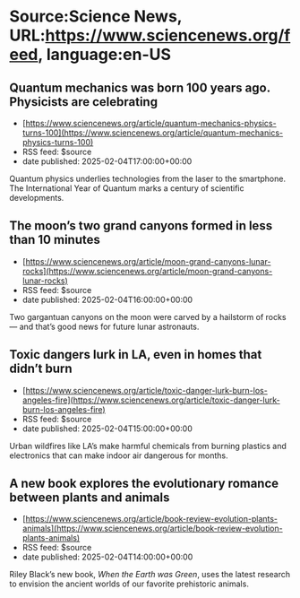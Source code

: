 # Source:Science News, URL:https://www.sciencenews.org/feed, language:en-US

## Quantum mechanics was born 100 years ago. Physicists are celebrating
 - [https://www.sciencenews.org/article/quantum-mechanics-physics-turns-100](https://www.sciencenews.org/article/quantum-mechanics-physics-turns-100)
 - RSS feed: $source
 - date published: 2025-02-04T17:00:00+00:00

Quantum physics underlies technologies from the laser to the smartphone. The International Year of Quantum marks a century of scientific developments.

## The moon’s two grand canyons formed in less than 10 minutes
 - [https://www.sciencenews.org/article/moon-grand-canyons-lunar-rocks](https://www.sciencenews.org/article/moon-grand-canyons-lunar-rocks)
 - RSS feed: $source
 - date published: 2025-02-04T16:00:00+00:00

Two gargantuan canyons on the moon were carved by a hailstorm of rocks — and that’s good news for future lunar astronauts.

## Toxic dangers lurk in LA, even in homes that didn’t burn
 - [https://www.sciencenews.org/article/toxic-danger-lurk-burn-los-angeles-fire](https://www.sciencenews.org/article/toxic-danger-lurk-burn-los-angeles-fire)
 - RSS feed: $source
 - date published: 2025-02-04T15:00:00+00:00

Urban wildfires like LA’s make harmful chemicals from burning plastics and electronics that can make indoor air dangerous for months.

## A new book explores the evolutionary romance between plants and animals
 - [https://www.sciencenews.org/article/book-review-evolution-plants-animals](https://www.sciencenews.org/article/book-review-evolution-plants-animals)
 - RSS feed: $source
 - date published: 2025-02-04T14:00:00+00:00

Riley Black’s new book, <em>When the Earth was Green</em>, uses the latest research to envision the ancient worlds of our favorite prehistoric animals.

